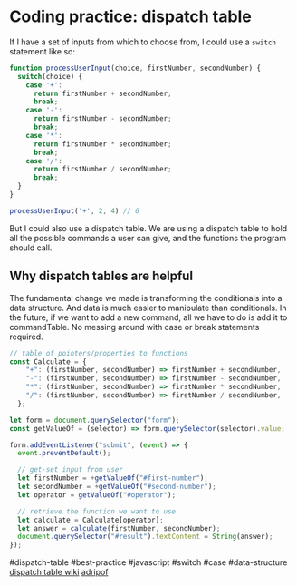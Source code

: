 # Coding practice: dispatch table

If I have a set of inputs from which to choose from, I could use a `switch` statement like so:
```javascript
function processUserInput(choice, firstNumber, secondNumber) {
  switch(choice) {
    case '+':
      return firstNumber + secondNumber;
      break; 
    case '-':
      return firstNumber - secondNumber;
      break;
    case '*':
      return firstNumber * secondNumber;
      break;
    case '/':
      return firstNumber / secondNumber;
      break;
  }
}

processUserInput('+', 2, 4) // 6
```

But I could also use a dispatch table. We are using a dispatch table to hold all the possible commands a user can give, and the functions the program should call.

## Why dispatch tables are helpful
The fundamental change we made is transforming the conditionals into a data structure. And data is much easier to manipulate than conditionals. In the future, if we want to add a new command, all we have to do is add it to commandTable. No messing around with case or break statements required.

```javascript
// table of pointers/properties to functions
const Calculate = {
    "+": (firstNumber, secondNumber) => firstNumber + secondNumber,
    "-": (firstNumber, secondNumber) => firstNumber - secondNumber,
    "*": (firstNumber, secondNumber) => firstNumber * secondNumber,
    "/": (firstNumber, secondNumber) => firstNumber / secondNumber,
  };

let form = document.querySelector("form");
const getValueOf = (selector) => form.querySelector(selector).value;

form.addEventListener("submit", (event) => {
  event.preventDefault();

  // get-set input from user
  let firstNumber = +getValueOf("#first-number");
  let secondNumber = +getValueOf("#second-number");
  let operator = getValueOf("#operator");

  // retrieve the function we want to use
  let calculate = Calculate[operator];
  let answer = calculate(firstNumber, secondNumber);
  document.querySelector("#result").textContent = String(answer);
});
```

#dispatch-table #best-practice #javascript #switch #case #data-structure
[dispatch table wiki](https://en.wikipedia.org/wiki/Dispatch_table)
[adripof](http://adripofjavascript.com/blog/drips/using-dispatch-tables-to-avoid-conditionals-in-javascript.html)